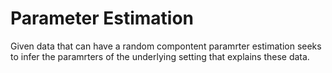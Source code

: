 # Parameter Estimation

Given data that can have a random compontent paramrter estimation seeks to infer the paramrters of the underlying setting that explains these data.





